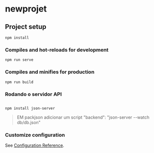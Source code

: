 # newprojet

## Project setup
```
npm install
```

### Compiles and hot-reloads for development
```
npm run serve
```

### Compiles and minifies for production
```
npm run build
```


### Rodando o servidor API
```

npm install json-server

```
>EM packjson adicionar um script "backend": "json-server --watch db/db.json"
### Customize configuration
See [Configuration Reference](https://cli.vuejs.org/config/).
